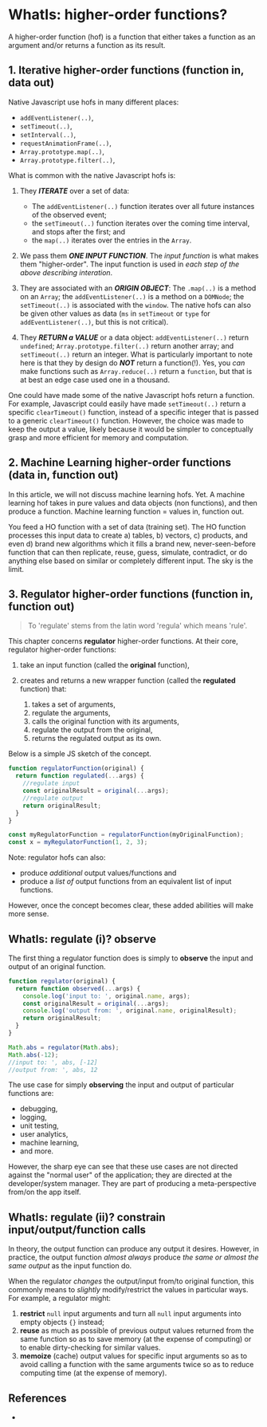 # WhatIs: higher-order functions?

A higher-order function (hof) is a function that either takes a function as an argument and/or returns a function as its result.

## 1. Iterative higher-order functions (function in, data out)

Native Javascript use hofs in many different places:

* `addEventListener(..)`,
* `setTimeout(..)`,
* `setInterval(..)`,
* `requestAnimationFrame(..)`,
* `Array.prototype.map(..)`,
* `Array.prototype.filter(..)`,

What is common with the native Javascript hofs is:

1. They ***ITERATE*** over a set of data:
	* The `addEventListener(..)` function iterates over all future instances of the observed event;
	* the `setTimeout(..)` function iterates over the coming time interval, and stops after the first; and
	* the `map(..)` iterates over the entries in the `Array`.

2. We pass them ***ONE INPUT FUNCTION***. The *input function* is what makes them "higher-order". The input function is used in *each step of the above describing interation*.

3. They are associated with an ***ORIGIN OBJECT***: The `.map(..)` is a method on an `Array`; the `addEventListener(..)` is a method on a `DOMNode`; the `setTimeout(..)` is associated with the `window`. The native hofs can also be given other values as data (`ms` in `setTimeout` or `type` for `addEventListener(..)`, but this is not critical).

4. They ***RETURN a VALUE*** or a data object: `addEventListener(..)` return `undefined`; `Array.prototype.filter(..)` return another array; and `setTimeout(..)` return an integer. What is particularly important to note here is that they by design do ***NOT*** return a function(!). Yes, you *can* make functions such as `Array.reduce(..)` return a `function`, but that is at best an edge case used one in a thousand.

One could have made some of the native Javascript hofs return a function. For example, Javascript could easily have made `setTimeout(..)` return a specific `clearTimeout()` function, instead of a specific integer that is passed to a generic `clearTimeout()` function. However, the choice was made to keep the output a value, likely because it would be simpler to conceptually grasp and more efficient for memory and computation.

## 2. Machine Learning higher-order functions (data in, function out)

In this article, we will not discuss machine learning hofs. Yet. A machine learning hof takes in pure values and data objects (non functions), and then produce a function. Machine learning function = values in, function out.

You feed a HO function with a set of data (training set). The HO function processes this input data to create a) tables, b) vectors, c) products, and even d) brand new algorithms which it fills a brand new, never-seen-before function that can then replicate, reuse, guess, simulate, contradict, or do anything else based on similar or completely different input. The sky is the limit.

## 3. Regulator higher-order functions (function in, function out)

> To 'regulate' stems from the latin word 'regula' which means 'rule'.

This chapter concerns **regulator** higher-order functions. At their core, regulator higher-order functions:

1. take an input function (called the **original** function),

2. creates and returns a new wrapper function (called the **regulated** function) that:
	1. takes a set of arguments,
	2. regulate the arguments,
	3. calls the original function with its arguments,
	4. regulate the output from the original,
	5. returns the regulated output as its own.

Below is a simple JS sketch of the concept. 

```javascript
function regulatorFunction(original) {
  return function regulated(...args) {
    //regulate input
    const originalResult = original(...args);
    //regulate output
    return originalResult;
  }
}

const myRegulatorFunction = regulatorFunction(myOriginalFunction);
const x = myRegulatorFunction(1, 2, 3);
```

Note: regulator hofs can also:
 * produce *additional* output values/functions and
 * produce a *list of* output functions from an equivalent list of input functions.

However, once the concept becomes clear, these added abilities will make more sense.

## WhatIs: regulate (i)? observe

The first thing a regulator function does is simply to **observe** the input and output of an original function.

```javascript
function regulator(original) {
  return function observed(...args) {
    console.log('input to: ', original.name, args);
    const originalResult = original(...args);
    console.log('output from: ', original.name, originalResult);
    return originalResult;
  }
}

Math.abs = regulator(Math.abs);
Math.abs(-12); 
//input to: ', abs, [-12] 
//output from: ', abs, 12 
```

The use case for simply **observing** the input and output of particular functions are: 
 * debugging, 
 * logging, 
 * unit testing,
 * user analytics, 
 * machine learning,
 * and more. 

However, the sharp eye can see that these use cases are not directed against the "normal user" of the application; they are directed at the developer/system manager. They are part of producing a meta-perspective from/on the app itself. 

## WhatIs: regulate (ii)? constrain input/output/function calls

In theory, the output function can produce any output it desires. However, in practice, the output function *almost always* produce *the same or almost the same output* as the input function do.

When the regulator *changes* the output/input from/to original function, this commonly means to *slightly* modify/restrict the values in particular ways. For example, a regulator might:
1. **restrict** `null` input arguments and turn all `null` input arguments into empty objects `{}` instead;
2. **reuse** as much as possible of previous output values returned from the same function so as to save memory (at the expense of computing) or to enable dirty-checking for similar values.
3. **memoize** (cache) output values for specific input arguments so as to avoid calling a function with the same arguments twice so as to reduce computing time (at the expense of memory).

## References

 * 